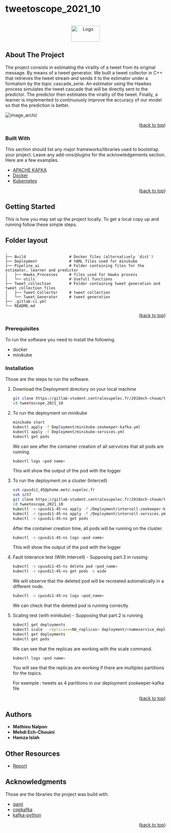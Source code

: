 # tweetoscope_2021_10

<!-- PROJECT LOGO -->
<br />
<div align="center">
  <a href="https://gitlab-student.centralesupelec.fr/2018ech-choum/tweetoscope_2021_10">
    <img src="https://img.gothru.org/283/9820106392942001866/overlay/assets/20210430082511.Ma26Qm.png?save=optimize" alt="Logo" width="90" height="50">
  </a>

  <p align="center">

  </p>
</div>

<!-- ABOUT THE PROJECT -->

## About The Project

The project consists in estimating the virality of a tweet from its original message. By means of a tweet generator. We built a tweet collector in C++ that retrieves the tweet stream and sends it to the estimator under a formalism by the topic cascade_serie. An estimator using the Hawkes process simulates the tweet cascade that will be directly sent to the predictor. The predictor then estimates the virality of the tweet. Finally, a learner is implemented to continuously improve the accuracy of our model so that the prediction is better.

<img src="https://pennerath.pages.centralesupelec.fr/tweetoscope/graphviz-images/ead74cb4077631acad74606a761525fe2a3228c1.svg" alt=image_archi/>

<p align="right">(<a href="#top">back to top</a>)</p>

### Built With

This section should list any major frameworks/libraries used to bootstrap your project. Leave any add-ons/plugins for the acknowledgements section. Here are a few examples.

- [APACHE KAFKA](https://kafka.apache.org/)
- [Docker](https://maven.apache.org/)
- [Kubernetes](https://kubernetes.io/)

<p align="right">(<a href="#top">back to top</a>)</p>

<!-- GETTING STARTED -->

## Getting Started

This is how you may set up the project locally.
To get a local copy up and running follow these simple steps.

<!-- ROADMAP -->

## Folder layout

    .
    ├── Build                   # Docker files (alternatively `dist`)
    ├── Deployment              # YAML files used for minikube
    ├── Pipeline_ai             # Folder containing files for the estimator, learner and predictor
    │   ├── Hawks_Processes     # files used for Hawks process
    │   └── utils               # Usefull functions
    ├── Tweet_collection        # Folder containing tweet generation and tweet collection files
    │   ├── Tweet_Collector     # tweet collection
    │   └── Tweet_Generator     # tweet generation
    ├── .gitlab-ci.yml
    └── README.md

<p align="right">(<a href="#top">back to top</a>)</p>

### Prerequisites

To run the software you need to install the following.

- docker
- minikube

### Installation

Those are the steps to run the software.

1. Download the Deployment directory on your local machine
   ```sh
   git clone https://gitlab-student.centralesupelec.fr/2018ech-choum/tweetoscope_2021_10.git
   cd tweetoscope_2021_10
   ```
2. To run the deployment on minikube

   ```sh
   minikube start
   kubectl apply -f Deployment/minikube-zookeeper-kafka.yml
   kubectl apply -f Deployment/minikube-services.yml
   kubectl get pods
   ```

   We can see after the container creation of all servvices that all pods are running.

   ```sh
   kubectl logs <pod name>
   ```

   This will show the output of the pod with the logger

3. To run the deployment on a cluster (Intercell)

   ```sh
   ssh cpusdi1_45@phome.metz.supelec.fr
   ssh ic57
   git clone https://gitlab-student.centralesupelec.fr/2018ech-choum/tweetoscope_2021_10.git
   cd tweetoscope_2021_10
   kubectl -n cpusdi1-45-ns apply -f /Deployment/intercell-zookeeper-kafka.yml
   kubectl -n cpusdi1-45-ns apply -f /Deployment/intercell-services.yml
   kubectl -n cpusdi1-45-ns get pods
   ```

   After the container creation time, all pods will be running on the cluster.

   ```sh
   kubectl -n cpusdi1-45-ns logs <pod name>
   ```

   This will show the output of the pod with the logger

4. Fault tolerance test (With Intercell) - Supposing part.3 in russing

   ```sh
   kubectl -n cpusdi1-45-ns delete pod <pod_name>
   kubectl -n cpusdi1-45-ns get pods -o wide
   ```

   We will observe that the deleted pod will be recreated automatically in a different node.

   ```sh
   kubectl -n cpusdi1-45-ns logs <pod_name>
   ```

   We can check that the deleted pod is running correctly

5. Scaling test (with minikube) - Supposing that part.2 is running

   ```sh
   kubectl get deployments
   kubectl scale --replicas=<Nb_replicas> deployment/<nameservice_deployment>
   kubectl get deployments
   kubectl get pods
   ```

   We can see that the replicas are working with the scale command.

   ```sh
   kubectl logs <pod name>
   ```

   You will see that the replicas are working if there are multiples partitions for the topics.

   For exemple : tweets as 4 partitions in our deployment zookeeper-kafka file

<p align="right">(<a href="#top">back to top</a>)</p>

<!-- USAGE EXAMPLES -->

<!-- CONTACT -->

## Authors

- **Mathieu Nalpon**
- **Mehdi Ech-Chouini**
- **Hamza Islah**

<!-- CONTACT -->

## Other Resources

- [Report](Documentation/rapport_Tweetoscope.pdf)

<!-- ACKNOWLEDGMENTS -->

## Acknowledgments

Those are the libraries the project was build with.

- [gaml](https://github.com/HerveFrezza-Buet/gaml)
- [cppkafka](https://github.com/mfontanini/cppkafka)
- [kafka-python](https://kafka-python.readthedocs.io/en/master/)

<p align="right">(<a href="#top">back to top</a>)</p>
